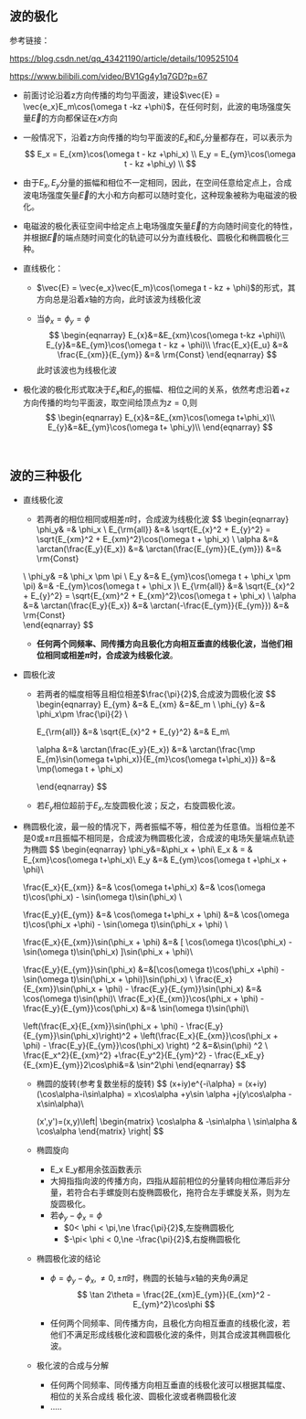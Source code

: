 ## 波的极化

参考链接：

https://blog.csdn.net/qq_43421190/article/details/109525104

https://www.bilibili.com/video/BV1Gg4y1q7GD?p=67

+ 前面讨论沿着z方向传播的均匀平面波，建设$\vec{E} = \vec{e_x}E_m\cos(\omega t -kz +\phi)$，在任何时刻，此波的电场强度矢量$\vec{E}$的方向都保证在$x$方向

+ 一般情况下，沿着z方向传播的均匀平面波的$E_x$和$E_y$分量都存在，可以表示为
  $$
  E_x = E_{xm}\cos(\omega t - kz +\phi_x) \\
  E_y = E_{ym}\cos(\omega t - kz +\phi_y) \\
  $$

+ 由于$E_x,E_y$分量的振幅和相位不一定相同，因此，在空间任意给定点上，合成波电场强度矢量$\vec{E}$的大小和方向都可以随时变化，这种现象被称为电磁波的极化。

+ 电磁波的极化表征空间中给定点上电场强度矢量$\vec{E}$的方向随时间变化的特性，并根据$\vec{E}$的端点随时间变化的轨迹可以分为直线极化、圆极化和椭圆极化三种。

+ 直线极化：

  + $\vec{E} = \vec{e_x}\vec{E_m}\cos(\omega t - kz + \phi)$的形式，其方向总是沿着$x$轴的方向，此时该波为线极化波

  + 当$\phi_x = \phi_y = \phi$
    $$
    \begin{eqnarray}
    E_{x}&=&E_{xm}\cos(\omega t-kz +\phi)\\
    E_{y}&=&E_{ym}\cos(\omega t - kz + \phi)\\
    \frac{E_x}{E_u} &=& \frac{E_{xm}}{E_{ym}} &=& \rm{Const}
    \end{eqnarray}
    $$
    此时该波也为线极化波


+ 极化波的极化形式取决于$E_x$和$E_y$的振幅、相位之间的关系，依然考虑沿着+z方向传播的均匀平面波，取空间给顶点为$z=0$,则
$$
\begin{eqnarray}
    E_{x}&=&E_{xm}\cos(\omega t+\phi_x)\\
    E_{y}&=&E_{ym}\cos(\omega t+ \phi_y)\\
\end{eqnarray}
$$



​    

## 波的三种极化

+ 直线极化波
  + 若两者的相位相同或相差$\pi$时，合成波为线极化波
  $$
  \begin{eqnarray}
  \phi_y& =& \phi_x \\
  E_{\rm{all}} &=& \sqrt{E_{x}^2 + E_{y}^2} = \sqrt{E_{xm}^2 + E_{xm}^2}\cos(\omega t + \phi_x) \\
  \alpha &=& \arctan(\frac{E_y}{E_x})  &=& \arctan(\frac{E_{ym}}{E_{ym}}) &=& \rm{Const}
  
  \\
  \phi_y& =& \phi_x \pm \pi \\
  E_y &=& E_{ym}\cos(\omega t + \phi_x \pm \pi) &=& -E_{ym}\cos(\omega t + \phi_x )\\
  E_{\rm{all}} &=& \sqrt{E_{x}^2 + E_{y}^2} = \sqrt{E_{xm}^2 + E_{xm}^2}\cos(\omega t + \phi_x) \\
  \alpha &=& \arctan(\frac{E_y}{E_x})  &=& \arctan(-\frac{E_{ym}}{E_{ym}}) &=& \rm{Const}  
  \end{eqnarray}
  $$
  + **任何两个同频率、同传播方向且极化方向相互垂直的线极化波，当他们相位相同或相差$\pi$时，合成波为线极化波**。





+ 圆极化波

  + 若两者的幅度相等且相位相差$\frac{\pi}{2}$,合成波为圆极化波
    $$
    \begin{eqnarray}
    E_{ym} &=& E_{xm} &=&E_m \\
    \phi_{y} &=& \phi_x\pm \frac{\pi}{2} \\
    
    E_{\rm{all}} &=& \sqrt{E_{x}^2 + E_{y}^2} &=& E_m\\
    
    \alpha &=& \arctan(\frac{E_y}{E_x}) &=& \arctan(\frac{\mp E_{m}\sin(\omega t+\phi_x)}{E_{m}\cos(\omega t+\phi_x)})  &=& \mp(\omega t + \phi_x)
    
    
    \end{eqnarray}
    $$

  + 若$E_y$相位超前于$E_x$,左旋圆极化波；反之，右旋圆极化波。

+ 椭圆极化波，最一般的情况下，两者振幅不等，相位差为任意值。当相位差不是0或$\pm \pi$且振幅不相同是，合成波为椭圆极化波，合成波的电场矢量端点轨迹为椭圆
  $$
  \begin{eqnarray}
  \phi_y&=&\phi_x + \phi\\ 
  E_x & = & E_{xm}\cos(\omega t+\phi_x)\\
  E_y &=&  E_{ym}\cos(\omega t +\phi_x + \phi)\\
  
  \frac{E_x}{E_{xm}} &=& \cos(\omega t+\phi_x)  &=& \cos(\omega t)\cos(\phi_x) - \sin(\omega t)\sin(\phi_x) \\
  
  \frac{E_y}{E_{ym}} &=& \cos(\omega t+\phi_x + \phi)  &=& \cos(\omega t)\cos(\phi_x +\phi) - \sin(\omega t)\sin(\phi_x + \phi) \\
  
  
  \frac{E_x}{E_{xm}}\sin(\phi_x + \phi) &=& [ \cos(\omega t)\cos(\phi_x) - \sin(\omega t)\sin(\phi_x) ]\sin(\phi_x + \phi)\\
  
  \frac{E_y}{E_{ym}}\sin(\phi_x) &=&[\cos(\omega t)\cos(\phi_x +\phi) - \sin(\omega t)\sin(\phi_x + \phi)]\sin(\phi_x)  \\
  \frac{E_x}{E_{xm}}\sin(\phi_x + \phi) - \frac{E_y}{E_{ym}}\sin(\phi_x)  &=& \cos(\omega t)\sin(\phi)\\
  \frac{E_x}{E_{xm}}\cos(\phi_x + \phi) - \frac{E_y}{E_{ym}}\cos(\phi_x)  &=& \sin(\omega t)\sin(\phi)\\
  
  \left(\frac{E_x}{E_{xm}}\sin(\phi_x + \phi) - \frac{E_y}{E_{ym}}\sin(\phi_x)\right)^2 + \left(\frac{E_x}{E_{xm}}\cos(\phi_x + \phi) - \frac{E_y}{E_{ym}}\cos(\phi_x)  \right) ^2 &=&\sin(\phi) ^2 \\
  \frac{E_x^2}{E_{xm}^2} +\frac{E_y^2}{E_{ym}^2} - \frac{E_xE_y}{E_{xm}E_{ym}}2\cos\phi&=& \sin^2\phi
  \end{eqnarray}
  $$

  + 椭圆的旋转(参考复数坐标的旋转)
    $$
    (x+iy)e^{-i\alpha} = (x+iy)(\cos\alpha-i\sin\alpha) = x\cos\alpha +y\sin \alpha +j(y\cos\alpha -x\sin\alpha)\\
    
    (x',y')=(x,y)\left|
    \begin{matrix}
    \cos\alpha & -\sin\alpha \\
    \sin\alpha & \cos\alpha
    \end{matrix}
    \right|
    $$
    

  + 椭圆旋向

    + E_x E_y都用余弦函数表示
    + 大拇指指向波的传播方向，四指从超前相位的分量转向相位滞后非分量，若符合右手螺旋则右旋椭圆极化，拖符合左手螺旋关系，则为左旋圆极化。
    + 若$\phi_y - \phi_x = \phi$
      + $0< \phi < \pi,\ne \frac{\pi}{2}$,左旋椭圆极化
      +  $-\pi< \phi < 0,\ne -\frac{\pi}{2}$,右旋椭圆极化

  + 椭圆极化波的结论

    + $\phi = \phi_y - \phi_x,\ne 0,\pm \pi$时，椭圆的长轴与$x$轴的夹角$\theta$满足
      $$
      \tan 2\theta = \frac{2E_{xm}E_{ym}}{E_{xm}^2 - E_{ym}^2}\cos\phi
      $$

    + 任何两个同频率、同传播方向，且极化方向相互垂直的线极化波，若他们不满足形成线极化波和圆极化波的条件，则其合成波其椭圆极化波。

  + 极化波的合成与分解

    + 任何两个同频率、同传播方向相互垂直的线极化波可以根据其幅度、相位的关系合成线 极化波、圆极化波或者椭圆极化波
    + .....


